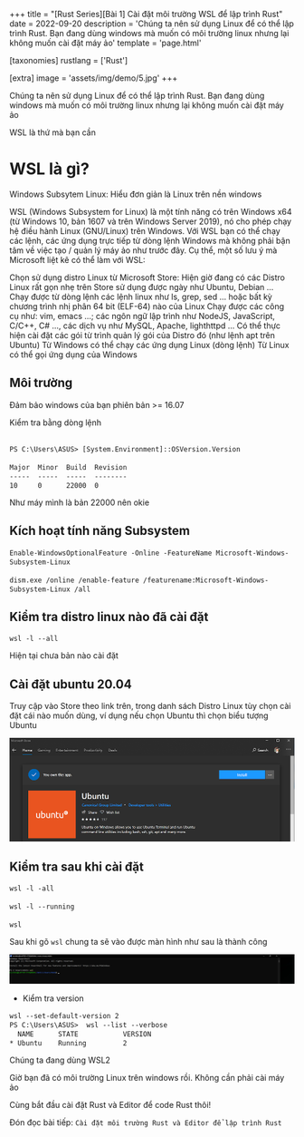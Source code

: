+++
title = "[Rust Series][Bài 1] Cài đặt môi trường WSL để lập trình Rust"
date = 2022-09-20
description = 'Chúng ta nên sử dụng Linux để có thể lập trình Rust. Bạn đang dùng windows mà muốn có môi trường linux nhưng lại không muốn cài đặt máy ảo'
template = 'page.html'

[taxonomies]
rustlang = ['Rust']

[extra]
image = 'assets/img/demo/5.jpg'
+++

Chúng ta nên sử dụng Linux để có thể lập trình Rust. Bạn đang dùng windows mà muốn có môi trường linux nhưng lại không muốn cài đặt máy ảo

WSL là thứ mà bạn cần

# WSL là gì?

Windows Subsytem Linux: Hiểu đơn giản là Linux trên nền windows

WSL (Windows Subsystem for Linux) là một tính năng có trên Windows x64 (từ Windows 10, bản 1607 và trên Windows Server 2019), nó cho phép chạy hệ điều hành Linux (GNU/Linux) trên Windows. Với WSL bạn có thể chạy các lệnh, các ứng dụng trực tiếp từ dòng lệnh Windows mà không phải bận tâm về việc tạo / quản lý máy ảo như trước đây. Cụ thể, một số lưu ý mà Microsoft liệt kê có thể làm với WSL:

Chọn sử dụng distro Linux từ Microsoft Store: Hiện giờ đang có các Distro Linux rất gọn nhẹ trên Store sử dụng được ngày như Ubuntu, Debian ...
Chạy được từ dòng lệnh các lệnh linux như ls, grep, sed ... hoặc bất kỳ chương trình nhị phân 64 bit (ELF-64) nào của Linux
Chạy được các công cụ như: vim, emacs ...; các ngôn ngữ lập trình như NodeJS, JavaScript, C/C++, C# ..., các dịch vụ như MySQL, Apache, lighthttpd ...
Có thể thực hiện cài đặt các gói từ trình quản lý gói của Distro đó (như lệnh apt trên Ubuntu)
Từ Windows có thể chạy các ứng dụng Linux (dòng lệnh)
Từ Linux có thể gọi ứng dụng của Windows

## Môi trường

Đảm bảo windows của bạn phiên bản >= 16.07

Kiểm tra bằng dòng lệnh

```shell

PS C:\Users\ASUS> [System.Environment]::OSVersion.Version

Major  Minor  Build  Revision
-----  -----  -----  --------
10     0      22000  0
```

Như máy mình là bản 22000 nên okie

## Kích hoạt tính năng Subsystem

```shell
Enable-WindowsOptionalFeature -Online -FeatureName Microsoft-Windows-Subsystem-Linux

dism.exe /online /enable-feature /featurename:Microsoft-Windows-Subsystem-Linux /all
```

## Kiểm tra distro linux nào đã cài đặt

```shell
wsl -l --all
```

Hiện tại chưa bản nào cài đặt

## Cài đặt ubuntu 20.04

Truy cập vào Store theo link trên, trong danh sách Distro Linux tùy chọn cài đặt cái nào muốn dùng, ví dụng nếu chọn Ubuntu thì chọn biểu tượng Ubuntu

<img src="https://raw.githubusercontent.com/xuanthulabnet/windows/master/docs/windows-005.png" alt="Cài đặt Ubuntu Subsystem Linux">

## Kiểm tra sau khi cài đặt

```shell
wsl -l -all

wsl -l --running

wsl

```

Sau khi gõ `wsl` chung ta sẽ vào được màn hình như sau là thành công

<img src="/assets/img/rust/wsl-1.png" alt="Môi trường Ubuntu Subsystem Linux - Lập trình Rust">

- Kiểm tra version

```shell
wsl --set-default-version 2
PS C:\Users\ASUS>  wsl --list --verbose
  NAME      STATE           VERSION
* Ubuntu    Running         2
```

Chúng ta đang dùng WSL2

Giờ bạn đã có môi trường Linux trên windows rồi. Không cần phải cài máy ảo

Cùng bắt đầu cài đặt Rust và Editor để code Rust thôi!

Đón đọc bài tiếp: `Cài đặt môi trường Rust và Editor để lập trình Rust`
